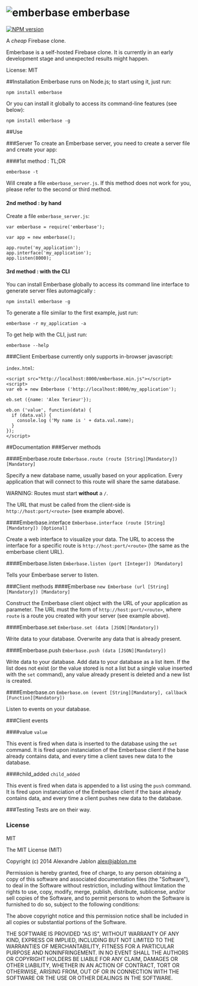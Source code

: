 ![emberbase](http://i.imgur.com/0G5qLcW.png) emberbase
=========
[![NPM version](https://badge.fury.io/js/emberbase.svg)](http://badge.fury.io/js/emberbase)

A *cheap* Firebase clone.

Emberbase is a self-hosted Firebase clone. It is currently in an early development stage and unexpected results might happen.

License: MIT

##Installation
Emberbase runs on Node.js; to start using it, just run:
```
npm install emberbase
```

Or you can install it globally to access its command-line features (see below):

```
npm install emberbase -g
```

##Use

###Server
To create an Emberbase server, you need to create a server file and create your app:

####1st method : TL;DR
```
emberbase -t
```
Will create a file `emberbase_server.js`. If this method does not work for you, please refer to the second or third method.

#### 2nd method : by hand

Create a file `emberbase_server.js`:
```
var emberbase = require('emberbase');

var app = new emberbase();

app.route('my_application');
app.interface('my_application');
app.listen(8000);
```

#### 3rd method : with the CLI

You can install Emberbase globally to access its command line interface to generate server files automagically :

```
npm install emberbase -g
```

To generate a file similar to the first example, just run:
```
emberbase -r my_application -a
```

To get help with the CLI, just run:
```
emberbase --help
```

###Client
Emberbase currently only supports in-browser javascript:

`index.html`:
```
<script src="http://localhost:8000/emberbase.min.js"></script>
<script>
var eb = new Emberbase ('http://localhost:8000/my_application');

eb.set ({name: 'Alex Terieur'});

eb.on ('value', function(data) {
  if (data.val) {
    console.log ('My name is ' + data.val.name);
  }
});
</script>
```

##Documentation
###Server methods

####Emberbase.route
`Emberbase.route (route [String][Mandatory]) [Mandatory]`

Specify a new database name, usually based on your application. Every application that will connect to this route will share the same database.

WARNING: Routes must start **without** a `/`.

The URL that must be called from the client-side is `http://host:port/<route>` (see example above).

####Emberbase.interface
`Emberbase.interface (route [String][Mandatory]) [Optional]`

Create a web interface to visualize your data. The URL to access the interface for a specific route is `http://host:port/<route>` (the same as the emberbase client URL).

####Emberbase.listen
`Emberbase.listen (port [Integer]) [Mandatory]`

Tells your Emberbase server to listen.

###Client methods
####Emberbase
`new Emberbase (url [String][Mandatory]) [Mandatory]`

Construct the Emberbase client object with the URL of your application as parameter. The URL must the form of `http://host:port/<route>`, where `route` is a route you created with your server (see example above).

####Emberbase.set
`Emberbase.set (data [JSON][Mandatory])`

Write data to your database. Overwrite any data that is already present.

####Emberbase.push
`Emberbase.push (data [JSON][Mandatory])`

Write data to your database. Add data to your database as a list item. If the list does not exist (or the value stored is not a list but a single value inserted with the `set` command), any value already present is deleted and a new list is created.

####Emberbase.on
`Emberbase.on (event [String][Mandatory], callback [Function][Mandatory])`

Listen to events on your database.

###Client events

####value
`value`

This event is fired when data is inserted to the database using the `set` command. It is fired upon instanciation of the Emberbase client if the base already contains data, and every time a client saves new data to the database.

####child_added
`child_added`

This event is fired when data is appended to a list using the `push` command. It is fired upon instanciation of the Emberbase client if the base already contains data, and every time a client pushes new data to the database.

###Testing
Tests are on their way.

### License
MIT

The MIT License (MIT)

Copyright (c) 2014 Alexandre Jablon <alex@jablon.me>

Permission is hereby granted, free of charge, to any person obtaining a copy
of this software and associated documentation files (the "Software"), to deal
in the Software without restriction, including without limitation the rights
to use, copy, modify, merge, publish, distribute, sublicense, and/or sell
copies of the Software, and to permit persons to whom the Software is
furnished to do so, subject to the following conditions:

The above copyright notice and this permission notice shall be included in
all copies or substantial portions of the Software.

THE SOFTWARE IS PROVIDED "AS IS", WITHOUT WARRANTY OF ANY KIND, EXPRESS OR
IMPLIED, INCLUDING BUT NOT LIMITED TO THE WARRANTIES OF MERCHANTABILITY,
FITNESS FOR A PARTICULAR PURPOSE AND NONINFRINGEMENT. IN NO EVENT SHALL THE
AUTHORS OR COPYRIGHT HOLDERS BE LIABLE FOR ANY CLAIM, DAMAGES OR OTHER
LIABILITY, WHETHER IN AN ACTION OF CONTRACT, TORT OR OTHERWISE, ARISING FROM,
OUT OF OR IN CONNECTION WITH THE SOFTWARE OR THE USE OR OTHER DEALINGS IN
THE SOFTWARE.
